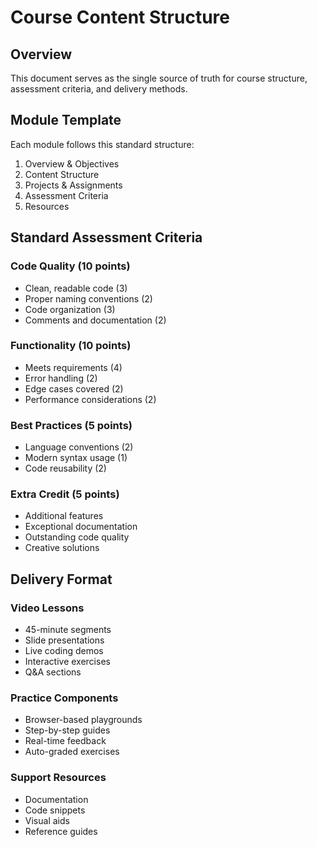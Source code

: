 # Course Content Structure

## Overview
This document serves as the single source of truth for course structure, assessment criteria, and delivery methods.

## Module Template
Each module follows this standard structure:
1. Overview & Objectives
2. Content Structure
3. Projects & Assignments
4. Assessment Criteria
5. Resources

## Standard Assessment Criteria
### Code Quality (10 points)
- Clean, readable code (3)
- Proper naming conventions (2)
- Code organization (3)
- Comments and documentation (2)

### Functionality (10 points)
- Meets requirements (4)
- Error handling (2)
- Edge cases covered (2)
- Performance considerations (2)

### Best Practices (5 points)
- Language conventions (2)
- Modern syntax usage (1)
- Code reusability (2)

### Extra Credit (5 points)
- Additional features
- Exceptional documentation
- Outstanding code quality
- Creative solutions

## Delivery Format
### Video Lessons
- 45-minute segments
- Slide presentations
- Live coding demos
- Interactive exercises
- Q&A sections

### Practice Components
- Browser-based playgrounds
- Step-by-step guides
- Real-time feedback
- Auto-graded exercises

### Support Resources
- Documentation
- Code snippets
- Visual aids
- Reference guides